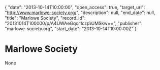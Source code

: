 {
  "date": "2013-10-14T10:00:00", 
  "open_access": true, 
  "target_url": "http://www.marlowe-society.org/", 
  "description": null, 
  "end_date": null, 
  "title": "Marlowe Society", 
  "record_id": "20131014T100000/p/A4UWAeGqor1czpVJMSkw==", 
  "publisher": "marlowe-society.org", 
  "start_date": "2013-10-14T10:00:00Z"
}

# Marlowe Society

None